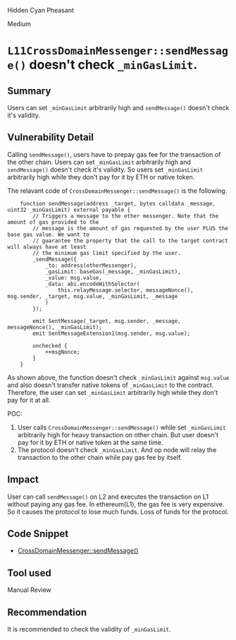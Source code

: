 Hidden Cyan Pheasant

Medium

# `L11CrossDomainMessenger::sendMessage()` doesn't check `_minGasLimit`.

## Summary
Users can set `_minGasLimit` arbitrarily high and `sendMessage()` doesn't check it's validity.

## Vulnerability Detail
Calling `sendMessage()`, users have to prepay gas fee for the transaction of the other chain. Users can set `_minGasLimit` arbitrarily high and `sendMessage()` doesn't check it's validity. So users set `_minGasLimit` arbitrarily high while they don't pay for it by ETH or native token.

The relavant code of `CrossDomainMessenger::sendMessage()` is the following.
```solidity
    function sendMessage(address _target, bytes calldata _message, uint32 _minGasLimit) external payable {
        // Triggers a message to the other messenger. Note that the amount of gas provided to the
        // message is the amount of gas requested by the user PLUS the base gas value. We want to
        // guarantee the property that the call to the target contract will always have at least
        // the minimum gas limit specified by the user.
        _sendMessage({
            _to: address(otherMessenger),
            _gasLimit: baseGas(_message, _minGasLimit),
            _value: msg.value,
            _data: abi.encodeWithSelector(
                this.relayMessage.selector, messageNonce(), msg.sender, _target, msg.value, _minGasLimit, _message
            )
        });

        emit SentMessage(_target, msg.sender, _message, messageNonce(), _minGasLimit);
        emit SentMessageExtension1(msg.sender, msg.value);

        unchecked {
            ++msgNonce;
        }
    }
```
As shown above, the function doesn't check `_minGasLimit` against `msg.value` and also doesn't transfer native tokens of `_minGasLimit` to the contract. Therefore, the user can set `_minGasLimit` arbitrarily high while they don't pay for it at all.

POC:
1. User calls `CrossDomainMessenger::sendMessage()` while set `_minGasLimit` arbitrarily high for heavy transaction on other chain. But user doesn't pay for it by ETH or native token at the same time.
2. The protocol doesn't check `_minGasLimit`. And op node will relay the transaction to the other chain while pay gas fee by itself.

## Impact
User can call `sendMessage()` on L2 and executes the transaction on L1 without paying any gas fee. In ethereum(L1), the gas fee is very expensive. So it causes the protocol to lose much funds.
Loss of funds for the protocol.

## Code Snippet
- [CrossDomainMessenger::sendMessage()](https://github.com/sherlock-audit/2024-08-tokamak-network/blob/main/tokamak-thanos/packages/tokamak/contracts-bedrock/src/universal/CrossDomainMessenger.sol#L176-L196)

## Tool used

Manual Review

## Recommendation
It is recommended to check the validity of `_minGasLimit`.